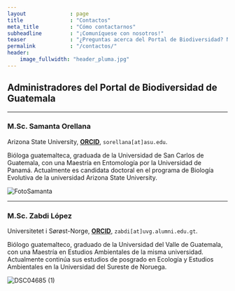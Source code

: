 ```yaml
---
layout              : page
title               : "Contactos"
meta_title          : "Cómo contactarnos"
subheadline         : "¡Comuníquese con nosotros!"
teaser              : "¿Preguntas acerca del Portal de Biodiversidad? No dude en contactarnos."
permalink           : "/contactos/"
header:
    image_fullwidth: "header_pluma.jpg"
---
```

## Administradores del Portal de Biodiversidad de Guatemala

---

### M.Sc. Samanta Orellana
Arizona State University, [**ORCID**](https://orcid.org/0000-0002-4098-5823), `sorellana[at]asu.edu`.
  
  Bióloga guatemalteca, graduada de la Universidad de San Carlos de Guatemala, con una Maestría en Entomología por la Universidad de Panamá. Actualmente es candidata doctoral en el programa de Biología Evolutiva de la universidad Arizona State University.

  ![FotoSamanta](https://github.com/biodiversidadgt/docs/assets/69399374/215b6e40-bf30-4708-bee3-843cd28ecb0b)

---

### M.Sc. Zabdi López
Universitetet i Sørøst-Norge, [**ORCID**](https://orcid.org/0000-0003-0449-7352), `zabdi[at]uvg.alumni.edu.gt`.
  
  Biólogo guatemalteco, graduado de la Universidad del Valle de Guatemala, con una Maestría en Estudios Ambientales de la misma universidad. Actualmente continúa sus estudios de posgrado en Ecología y Estudios Ambientales en la Universidad del Sureste de Noruega. 

![DSC04685 (1)](https://github.com/biodiversidadgt/docs/assets/69399374/5036af7c-ca27-40a5-9ae7-80bd76c6e8ca)
